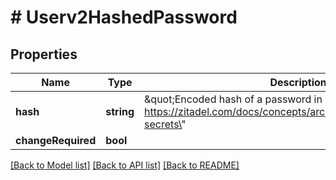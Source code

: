 # # Userv2HashedPassword

## Properties

Name | Type | Description | Notes
------------ | ------------- | ------------- | -------------
**hash** | **string** | \&quot;Encoded hash of a password in Modular Crypt Format: https://zitadel.com/docs/concepts/architecture/secrets#hashed-secrets\&quot; |
**changeRequired** | **bool** |  | [optional]

[[Back to Model list]](../../README.md#models) [[Back to API list]](../../README.md#endpoints) [[Back to README]](../../README.md)
